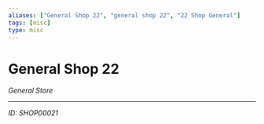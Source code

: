 ```yaml
---
aliases: ["General Shop 22", "general shop 22", "22 Shop General"]
tags: [misc]
type: misc
---
```


# General Shop 22

*General Store*

---
*ID: SHOP00021*